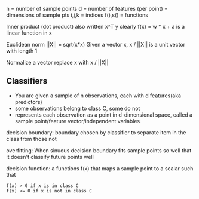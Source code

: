 
n = number of sample points
d = number of features (per point)
= dimensions of sample pts
i,j,k = indices
f(),s() = functions

Inner product (dot product)
also written x^T y
clearly f(x) = w * x + a is a linear function in x

Euclidean norm
||X|| = sqrt(x*x)
Given a vector x, x / ||X|| is a unit vector with length 1

Normalize a vector
replace x with x / ||X|| 

## Classifiers
- You are given a sample of n observations, each with d features(aka predictors)
- some observations belong to class C, some do not
- represents each observation as a point in d-dimensional space, called a sample point/feature vector/independent variables

decision boundary: boundary chosen by classifier to separate item in the class from those not

overfitting: When sinuous decision boundary fits sample points so well that it doesn't classify future points well

decision function: a functions f(x) that maps a sample point to a scalar such that 
```
f(x) > 0 if x is in class C
f(x) <= 0 if x is not in class C


